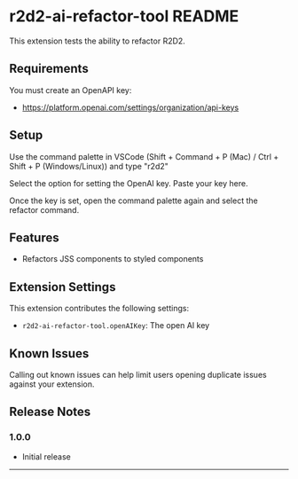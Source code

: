 # r2d2-ai-refactor-tool README

This extension tests the ability to refactor R2D2.

## Requirements

You must create an OpenAPI key:

- https://platform.openai.com/settings/organization/api-keys

## Setup

Use the command palette in VSCode (Shift + Command + P (Mac) / Ctrl + Shift + P (Windows/Linux)) and type "r2d2"

Select the option for setting the OpenAI key. Paste your key here.

Once the key is set, open the command palette again and select the refactor command.

## Features

- Refactors JSS components to styled components

## Extension Settings

This extension contributes the following settings:

- `r2d2-ai-refactor-tool.openAIKey`: The open AI key

## Known Issues

Calling out known issues can help limit users opening duplicate issues against your extension.

## Release Notes

### 1.0.0

- Initial release

---
